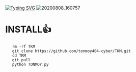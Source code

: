 <!DOCTYPE html>
[![Typing SVG](https://readme-typing-svg.herokuapp.com?color=%23F70B10&size=27&lines=CODED+BY+TONMOY;IT'S+A+BRAND;BRO)](https://git.io/typing-svg)
![20200808_160757](https://github.com/tonmoy404-cyber/TKM/blob/main/Screenshot_20230802-220824-01.jpeg)
# INSTALL👍
       rm -rf TKM
       git clone https://github.com/tonmoy404-cyber/TKM.git
       cd TKM
       git pull
       python TONMOY.py





